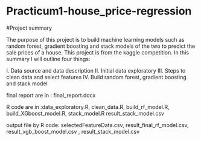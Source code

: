 # Practicum1-house_price-regression
#Project summary

The purpose of this project is to build machine learning models such as random forest, gradient boosting and stack models of the two to predict the sale prices of a house. This project is from the kaggle competition. In this summary I will outline four things:

I.	Data source and data description
II.	Initial data exploratory
III.	Steps to clean data and select features
IV.	Build random forest, gradient boosting and stack model  


final report are in : final_report.docx

R code are in  :data_exploratory.R, clean_data.R, build_rf_model.R, build_XGboost_model.R, stack_model.R result_stack_model.csv


output file by R code:  selectedFeatureData.csv, result_final_rf_model.csv,  result_xgb_boost_model.csv , result_stack_model.csv

